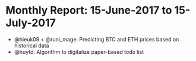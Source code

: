 # Monthly Report: 15-June-2017 to 15-July-2017

- @hieuk09 + @runi_mage: Predicting BTC and ETH prices based on historical data
- @huytd: Algorithm to digitalize paper-based todo list
